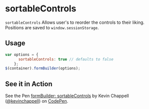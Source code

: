 # sortableControls
`sortableControls` Allows user's to reorder the controls to their liking. Positions are saved to `window.sessionStorage`.

## Usage
```javascript
var options = {
      sortableControls: true // defaults to false
    };
$(container).formBuilder(options);
```

## See it in Action
<p data-height="494" data-theme-id="22927" data-slug-hash="eZErvG" data-default-tab="result" data-user="kevinchappell" class="codepen">See the Pen <a href="http://codepen.io/kevinchappell/pen/eZErvG">formBuilder: sortableControls</a> by Kevin Chappell (<a href="http://codepen.io/kevinchappell">@kevinchappell</a>) on <a href="http://codepen.io">CodePen</a>.</p>
